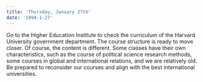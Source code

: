 ```yaml
---
title: 'Thursday, January 27th'
date: '1994-1-27'
---
```

Go to the Higher Education Institute to check the curriculum of the Harvard University government department. The course structure is ready to move closer. Of course, the content is different. Some classes have their own characteristics, such as the course of political science research methods, some courses in global and international relations, and we are relatively old. Be prepared to reconsider our courses and align with the best international universities.